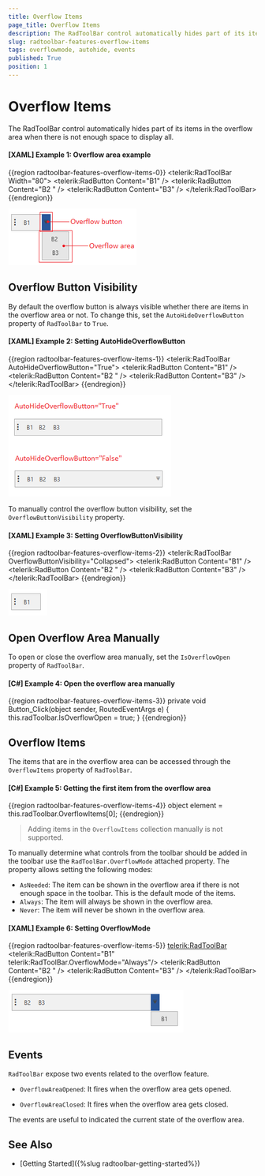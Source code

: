 ```yaml
---
title: Overflow Items
page_title: Overflow Items
description: The RadToolBar control automatically hides part of its items in the overflow area if there is not enough space to display all.
slug: radtoolbar-features-overflow-items
tags: overflowmode, autohide, events
published: True
position: 1
---
```


# Overflow Items

The RadToolBar control automatically hides part of its items in the overflow area when there is not enough space to display all.

#### __[XAML] Example 1: Overflow area example__
{{region radtoolbar-features-overflow-items-0}}
	<telerik:RadToolBar Width="80">
		<telerik:RadButton Content="B1" />
		<telerik:RadButton Content="B2 " />
		<telerik:RadButton Content="B3" />
	</telerik:RadToolBar>
{{endregion}}

![](images/radtoolbar-features-overflow-items-0.png)

## Overflow Button Visibility

By default the overflow button is always visible whether there are items in the overflow area or not. To change this, set the `AutoHideOverflowButton` property of `RadToolBar` to `True`.

#### __[XAML] Example 2: Setting AutoHideOverflowButton__
{{region radtoolbar-features-overflow-items-1}}
	<telerik:RadToolBar AutoHideOverflowButton="True">
		<telerik:RadButton Content="B1" />
		<telerik:RadButton Content="B2 " />
		<telerik:RadButton Content="B3" />
	</telerik:RadToolBar>
{{endregion}}

![](images/radtoolbar-features-overflow-items-1.png)

To manually control the overflow button visibility, set the `OverflowButtonVisibility` property.

#### __[XAML] Example 3: Setting OverflowButtonVisibility__
{{region radtoolbar-features-overflow-items-2}}
	<telerik:RadToolBar OverflowButtonVisibility="Collapsed">
		<telerik:RadButton Content="B1" />
		<telerik:RadButton Content="B2 " />
		<telerik:RadButton Content="B3" />
	</telerik:RadToolBar>
{{endregion}}

![](images/radtoolbar-features-overflow-items-2.png)

## Open Overflow Area Manually

To open or close the overflow area manually, set the `IsOverflowOpen` property of `RadToolBar`.

#### __[C#] Example 4: Open the overflow area manually__
{{region radtoolbar-features-overflow-items-3}}
	private void Button_Click(object sender, RoutedEventArgs e)
	{
		this.radToolbar.IsOverflowOpen = true;
	}
{{endregion}}

## Overflow Items

The items that are in the overflow area can be accessed through the `OverflowItems` property of `RadToolBar`.

#### __[C#] Example 5: Getting the first item from the overflow area__
{{region radtoolbar-features-overflow-items-4}}	
	object element = this.radToolbar.OverflowItems[0];
{{endregion}}

> Adding items in the `OverflowItems` collection manually is not supported.

To manually determine what controls from the toolbar should be added in the toolbar use the `RadToolBar.OverflowMode` attached property. The property allows setting the following modes:

* `AsNeeded`: The item can be shown in the overflow area if there is not enough space in the toolbar. This is the default mode of the items.
* `Always`: The item will always be shown in the overflow area.
* `Never`: The item will never be shown in the overflow area.

#### __[XAML] Example 6: Setting OverflowMode__
{{region radtoolbar-features-overflow-items-5}}
	<telerik:RadToolBar>
		<telerik:RadButton Content="B1" telerik:RadToolBar.OverflowMode="Always"/>
		<telerik:RadButton Content="B2 " />
		<telerik:RadButton Content="B3" />
	</telerik:RadToolBar>
{{endregion}}

![](images/radtoolbar-features-overflow-items-3.png)

## Events

`RadToolBar` expose two events related to the overflow feature. 

* `OverflowAreaOpened`: It fires when the overflow area gets opened.

* `OverflowAreaClosed`: It fires when the overflow area gets closed.

The events are useful to indicated the current state of the overflow area.

## See Also
* [Getting Started]({%slug radtoolbar-getting-started%})
